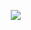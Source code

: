 <a href="https://www.instagram.com/csesc_41st/" target="_blank"> <img 
        src="http://img.shields.io/badge/-Instagram-pink?style=flat&logo=Instagram&link=https://instagram.com/alpox.dev/"
        style="height : auto; margin-left : 10px; margin-right : 10px;"/></a>

